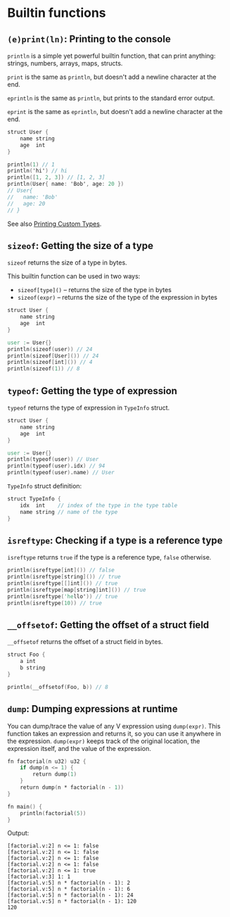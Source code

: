 # Builtin functions

## `(e)print(ln)`: Printing to the console

`println` is a simple yet powerful builtin function, that can print anything:
strings, numbers, arrays, maps, structs.

`print` is the same as `println`, but doesn't add a newline character at the end.

`eprintln` is the same as `println`, but prints to the standard error output.

`eprint` is the same as `eprintln`, but doesn't add a newline character at the end.

```v
struct User {
	name string
	age  int
}

println(1) // 1
println('hi') // hi
println([1, 2, 3]) // [1, 2, 3]
println(User{ name: 'Bob', age: 20 })
// User{
//   name: 'Bob'
//   age: 20
// }
```

See also [Printing Custom Types](printing-custom-types.md).

## `sizeof`: Getting the size of a type

`sizeof` returns the size of a type in bytes.

This builtin function can be used in two ways:

- `sizeof[type]()` – returns the size of the type in bytes
- `sizeof(expr)` – returns the size of the type of the expression in bytes

```v play
struct User {
    name string
    age  int
}

user := User{}
println(sizeof(user)) // 24
println(sizeof[User]()) // 24
println(sizeof[int]()) // 4
println(sizeof(1)) // 8
```

## `typeof`: Getting the type of expression

`typeof` returns the type of expression in `TypeInfo` struct.

```v
struct User {
	name string
	age  int
}

user := User{}
println(typeof(user)) // User
println(typeof(user).idx) // 94
println(typeof(user).name) // User
```

`TypeInfo` struct definition:

```v
struct TypeInfo {
	idx  int    // index of the type in the type table
	name string // name of the type
}
```

## `isreftype`: Checking if a type is a reference type

`isreftype` returns `true` if the type is a reference type, `false` otherwise.

```v nofmt
println(isreftype[int]()) // false
println(isreftype[string]()) // true
println(isreftype[[]int]()) // true
println(isreftype[map[string]int]()) // true
println(isreftype('hello')) // true
println(isreftype(10)) // true
```

## `__offsetof`: Getting the offset of a struct field

`__offsetof` returns the offset of a struct field in bytes.

```v
struct Foo {
	a int
	b string
}

println(__offsetof(Foo, b)) // 8
```

## `dump`: Dumping expressions at runtime

You can dump/trace the value of any V expression using `dump(expr)`.
This function takes an expression and returns it, so you can use it anywhere in the expression.
`dump(expr)` keeps track of the original location, the expression itself, and the value of the expression.

```v play
fn factorial(n u32) u32 {
	if dump(n <= 1) {
		return dump(1)
	}
	return dump(n * factorial(n - 1))
}

fn main() {
	println(factorial(5))
}
```

Output:

```text
[factorial.v:2] n <= 1: false
[factorial.v:2] n <= 1: false
[factorial.v:2] n <= 1: false
[factorial.v:2] n <= 1: false
[factorial.v:2] n <= 1: true
[factorial.v:3] 1: 1
[factorial.v:5] n * factorial(n - 1): 2
[factorial.v:5] n * factorial(n - 1): 6
[factorial.v:5] n * factorial(n - 1): 24
[factorial.v:5] n * factorial(n - 1): 120
120
```
